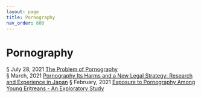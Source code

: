 ```yaml
---
layout: page
title: Pornography 
nav_order: 800
---
```


# Pornography
§ July 28, 2021 [The Problem of Pornography](https://archive-t.bsafes.com/docs/T/The-Problem-of-Pornography/)  
§ March, 2021 [Pornography Its Harms and a New Legal Strategy: Research and Experience in Japan](https://archive-p.bsafes.com/docs/P/Pornography-Its-Harms-and-a-New-Legal-Strategy-Research-and-Experience-in-Japan/) 
§ February, 2021 [Exposure to Pornography Among Young Eritreans - An Exploratory Study](https://archive-e.bsafes.com/docs/E/Exposure-to-Pornography-Among-Young-Eritreans-An-Exploratory-Study/)
